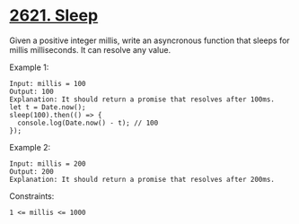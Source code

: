 # [2621. Sleep](https://leetcode.com/problems/sleep/)
Given a positive integer millis, write an asyncronous function that sleeps for millis milliseconds. It can resolve any value.

 

Example 1:
```
Input: millis = 100
Output: 100
Explanation: It should return a promise that resolves after 100ms.
let t = Date.now();
sleep(100).then(() => {
  console.log(Date.now() - t); // 100
});
```
Example 2:
```
Input: millis = 200
Output: 200
Explanation: It should return a promise that resolves after 200ms.
```

Constraints:
```
1 <= millis <= 1000
```
